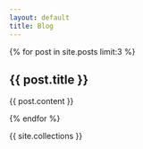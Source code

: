 ```yaml
---
layout: default
title: Blog
---
```


{% for post in site.posts limit:3 %}
<h2>{{ post.title }}</h2>
<p>{{ post.content }}</p>
{% endfor %}
 
{{ site.collections }}